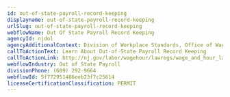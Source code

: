 ```yaml
---
id: out-of-state-payroll-record-keeping
displayname: out-of-state-payroll-record-keeping
urlSlug: out-of-state-payroll-record-keeping
webflowName: Out Of State Payroll Record Keeping
agencyId: njdol
agencyAdditionalContext: Division of Workplace Standards, Office of Wage and Hour Compliance
callToActionText: Learn About Out-of-State Payroll Record Keeping
callToActionLink: http://nj.gov/labor/wagehour/lawregs/wage_and_hour_laws.html
webflowIndustry: Out of State Payroll
divisionPhone: (609) 292-9664
webflowId: 5f772951486eeb23f7c25614
licenseCertificationClassification: PERMIT
---
```

